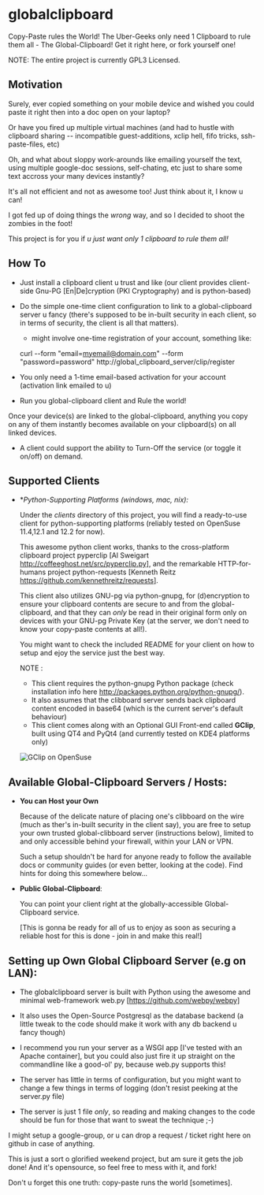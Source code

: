 globalclipboard
===============

Copy-Paste rules the World! The Uber-Geeks only need 1 Clipboard to rule them all - The Global-Clipboard!
Get it right here, or fork yourself one!

NOTE: The entire project is currently GPL3 Licensed.

Motivation
-----------

Surely, ever copied something on your mobile device and wished you could paste it right then into a doc open on your laptop?

Or have you fired up multiple virtual machines (and had to hustle with clipboard sharing -- incompatible guest-additions, xclip hell, fifo tricks, ssh-paste-files, etc)

Oh, and what about sloppy work-arounds like emailing yourself the text, using multiple google-doc sessions, self-chating, etc just to share some text accross your many devices instantly? 

It's all not efficient and not as awesome too! Just think about it, I know u can!

I got fed up of doing things the _wrong_ way, and so I decided to shoot the zombies in the foot! 

This project is for you if *u just want only 1 clipboard to rule them all!*



How To
------

- Just install a clipboard client u trust and like (our client provides client-side Gnu-PG [En|De]cryption (PKI Cryptography) and is python-based)

- Do the simple one-time client configuration to link to a global-clipboard server u fancy (there's supposed to be in-built security in each client, so in terms of security, the client is all that matters).
    - might involve one-time registration of your account, something like:

    curl --form "email=myemail@domain.com" --form "password=password" http://global_clipboard_server/clip/register

- You only need a 1-time email-based activation for your account (activation link emailed to u)

- Run you global-clipboard client and Rule the world! 

Once your device(s) are linked to the global-clipboard, anything you copy on any of them instantly becomes available on your clipboard(s) on all linked devices.

- A client could support the ability to Turn-Off the service (or toggle it on/off) on demand.



Supported Clients
------------------

- **Python-Supporting Platforms (windows, mac, *nix):**

  Under the *clients* directory of this project, you will find a ready-to-use client for python-supporting platforms (reliably tested on OpenSuse 11.4,12.1 and 12.2 for now).

  This awesome python client works, thanks to the cross-platform clipboard project pyperclip [Al Sweigart http://coffeeghost.net/src/pyperclip.py], and the remarkable HTTP-for-humans project python-requests [Kenneth Reitz https://github.com/kennethreitz/requests].

  This client also utilizes GNU-pg via python-gnupg, for (d)encryption to ensure your clipboard contents are secure to and from the global-clipboard, and that they can *only* be read in their original form only on devices with your GNU-pg Private Key (at the server, we don't need to know your copy-paste contents at all!).

  You might want to check the included README for your client on how to setup and ejoy the service just the best way.

  NOTE : 
    - This client requires the python-gnupg Python package (check installation info here http://packages.python.org/python-gnupg/). 
    - It also assumes that the clibboard server sends back clipboard content encoded in base64 (which is the current server's default behaviour)
    - This client comes along with an Optional GUI Front-end called **GClip**, built using QT4 and PyQt4 (and currently tested on KDE4 platforms only)

    ![GClip on OpenSuse](https://raw.github.com/mcnemesis/globalclipboard/master/clipclients/python/gclip/docs/screenshots/ScreenShot_OpenSuse_12.2.png)
    

  
Available Global-Clipboard Servers / Hosts:
-------------------------------------------

- **You can Host your Own**

  Because of the delicate nature of placing one's clibboard on the wire (much as ther's in-built security in the client say), you are free to setup your own trusted global-clibboard server (instructions below), limited to and only accessible behind your firewall, within your LAN or VPN.

  Such a setup shouldn't be hard for anyone ready to follow the available docs or community guides (or even better, looking at the code). Find hints for doing this somewhere below...


- **Public Global-Clipboard**:

  You can point your client right at the globally-accessible Global-Clipboard service. 
  
  [This is gonna be ready for all of us to enjoy as soon as securing a reliable host for this is done - join in and make this real!]


Setting up Own Global Clipboard Server (e.g on LAN):
-----------------------------------------------------

- The globalclipboard server is built with Python using the awesome and minimal web-framework web.py [https://github.com/webpy/webpy]

- It also uses the Open-Source Postgresql as the database backend (a little tweak to the code should make it work with any db backend u fancy though)

- I recommend you run your server as a WSGI app [I've tested with an Apache container], but you could also just fire it up straight on the commandline like a good-ol' py, because web.py supports this!

- The server has little in terms of configuration, but you might want to change a few things in terms of logging (don't resist peeking at the server.py file)

- The server is just 1 file *only*, so reading and making changes to the code should be fun for those that want to sweat the technique ;-)


I might setup a google-group, or u can drop a request / ticket right here on github in case of anything.

This is just a sort o glorified weekend project, but am sure it gets the job done! And it's opensource, so feel free to mess with it, and fork!

Don't u forget this one truth: copy-paste runs the world [sometimes].

